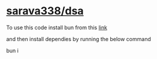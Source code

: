 # [sarava338/dsa](https://github.com/sarava338/dsa)

To use this code install bun from this [link](https://bun.sh/docs/installation)

and then install dependies by running the below command

bun i